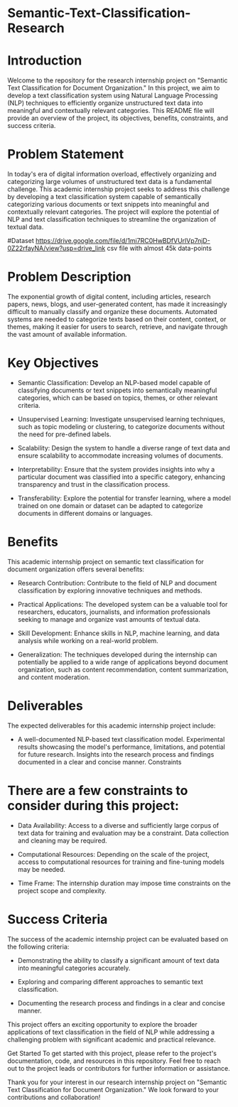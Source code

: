 # Semantic-Text-Classification-Research

# Introduction
Welcome to the repository for the research internship project on "Semantic Text Classification for Document Organization." In this project, we aim to develop a text classification system using Natural Language Processing (NLP) techniques to efficiently organize unstructured text data into meaningful and contextually relevant categories. This README file will provide an overview of the project, its objectives, benefits, constraints, and success criteria.

# Problem Statement
In today's era of digital information overload, effectively organizing and categorizing large volumes of unstructured text data is a fundamental challenge. This academic internship project seeks to address this challenge by developing a text classification system capable of semantically categorizing various documents or text snippets into meaningful and contextually relevant categories. The project will explore the potential of NLP and text classification techniques to streamline the organization of textual data.

#Dataset 
https://drive.google.com/file/d/1mi7RC0HwBDfVUrlVp7njD-0Z22rfayNA/view?usp=drive_link
csv file with almost 45k data-points

# Problem Description
The exponential growth of digital content, including articles, research papers, news, blogs, and user-generated content, has made it increasingly difficult to manually classify and organize these documents. Automated systems are needed to categorize texts based on their content, context, or themes, making it easier for users to search, retrieve, and navigate through the vast amount of available information.

# Key Objectives
* Semantic Classification: Develop an NLP-based model capable of classifying documents or text snippets into semantically meaningful categories, which can be based on topics, themes, or other relevant criteria.

- Unsupervised Learning: Investigate unsupervised learning techniques, such as topic modeling or clustering, to categorize documents without the need for pre-defined labels.

- Scalability: Design the system to handle a diverse range of text data and ensure scalability to accommodate increasing volumes of documents.

- Interpretability: Ensure that the system provides insights into why a particular document was classified into a specific category, enhancing transparency and trust in the classification process.

- Transferability: Explore the potential for transfer learning, where a model trained on one domain or dataset can be adapted to categorize documents in different domains or languages.

# Benefits
This academic internship project on semantic text classification for document organization offers several benefits:

- Research Contribution: Contribute to the field of NLP and document classification by exploring innovative techniques and methods.

- Practical Applications: The developed system can be a valuable tool for researchers, educators, journalists, and information professionals seeking to manage and organize vast amounts of textual data.

- Skill Development: Enhance skills in NLP, machine learning, and data analysis while working on a real-world problem.

- Generalization: The techniques developed during the internship can potentially be applied to a wide range of applications beyond document organization, such as content recommendation, content summarization, and content moderation.

# Deliverables
The expected deliverables for this academic internship project include:

- A well-documented NLP-based text classification model.
Experimental results showcasing the model's performance, limitations, and potential for future research.
Insights into the research process and findings documented in a clear and concise manner.
Constraints

# There are a few constraints to consider during this project:

- Data Availability: Access to a diverse and sufficiently large corpus of text data for training and evaluation may be a constraint. Data collection and cleaning may be required.

- Computational Resources: Depending on the scale of the project, access to computational resources for training and fine-tuning models may be needed.

- Time Frame: The internship duration may impose time constraints on the project scope and complexity.

# Success Criteria
The success of the academic internship project can be evaluated based on the following criteria:

- Demonstrating the ability to classify a significant amount of text data into meaningful categories accurately.

- Exploring and comparing different approaches to semantic text classification.

- Documenting the research process and findings in a clear and concise manner.

This project offers an exciting opportunity to explore the broader applications of text classification in the field of NLP while addressing a challenging problem with significant academic and practical relevance.

Get Started
To get started with this project, please refer to the project's documentation, code, and resources in this repository. Feel free to reach out to the project leads or contributors for further information or assistance.

Thank you for your interest in our research internship project on "Semantic Text Classification for Document Organization." We look forward to your contributions and collaboration!
